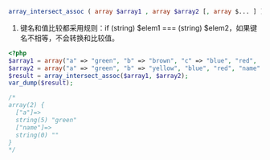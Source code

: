 ```php
array_intersect_assoc ( array $array1 , array $array2 [, array $... ] ) : array
```

1. 键名和值比较都采用规则：if (string) $elem1 === (string) $elem2，如果键名不相等，不会转换和比较值。

```php
<?php
$array1 = array("a" => "green", "b" => "brown", "c" => "blue", "red", 'name' => "");
$array2 = array("a" => "green", "b" => "yellow", "blue", "red", "name" => false);
$result = array_intersect_assoc($array1, $array2);
var_dump($result);

/*
array(2) {
  ["a"]=>
  string(5) "green"
  ["name"]=>
  string(0) ""
}
*/
```